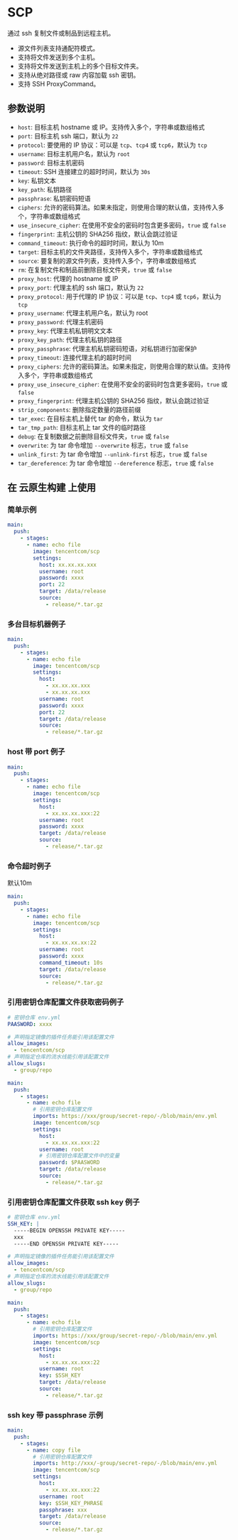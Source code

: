 # SCP

通过 ssh 复制文件或制品到远程主机。

- 源文件列表支持通配符模式。
- 支持将文件发送到多个主机。
- 支持将文件发送到主机上的多个目标文件夹。
- 支持从绝对路径或 raw 内容加载 ssh 密钥。
- 支持 SSH ProxyCommand。

## 参数说明

- `host`: 目标主机 hostname 或 IP。支持传入多个，字符串或数组格式
- `port`: 目标主机 ssh 端口，默认为 `22`
- `protocol`: 要使用的 IP 协议：可以是 `tcp`、`tcp4` 或 `tcp6`，默认为 `tcp`
- `username`: 目标主机用户名，默认为 `root`
- `password`: 目标主机密码
- `timeout`: SSH 连接建立的超时时间，默认为 `30s`
- `key`: 私钥文本
- `key_path`: 私钥路径
- `passphrase`: 私钥密码短语
- `ciphers`: 允许的密码算法。如果未指定，则使用合理的默认值，支持传入多个，字符串或数组格式
- `use_insecure_cipher`: 在使用不安全的密码时包含更多密码，`true` 或 `false`
- `fingerprint`: 主机公钥的 SHA256 指纹，默认会跳过验证
- `command_timeout`: 执行命令的超时时间，默认为 10m
- `target`: 目标主机的文件夹路径，支持传入多个，字符串或数组格式
- `source`: 要复制的源文件列表，支持传入多个，字符串或数组格式
- `rm`: 在复制文件和制品前删除目标文件夹，`true` 或 `false`
- `proxy_host`: 代理的 hostname 或 IP
- `proxy_port`: 代理主机的 ssh 端口，默认为 `22`
- `proxy_protocol`: 用于代理的 IP 协议：可以是 `tcp`、`tcp4` 或 `tcp6`，默认为 `tcp`
- `proxy_username`: 代理主机用户名，默认为 root
- `proxy_password`: 代理主机密码
- `proxy_key`: 代理主机私钥明文文本
- `proxy_key_path`: 代理主机私钥的路径
- `proxy_passphrase`: 代理主机私钥密码短语，对私钥进行加密保护
- `proxy_timeout`: 连接代理主机的超时时间
- `proxy_ciphers`: 允许的密码算法。如果未指定，则使用合理的默认值。支持传入多个，字符串或数组格式
- `proxy_use_insecure_cipher`: 在使用不安全的密码时包含更多密码，`true` 或 `false`
- `proxy_fingerprint`: 代理主机公钥的 SHA256 指纹，默认会跳过验证
- `strip_components`: 删除指定数量的路径前缀
- `tar_exec`: 在目标主机上替代 tar 的命令，默认为 `tar`
- `tar_tmp_path`: 目标主机上 tar 文件的临时路径
- `debug`: 在复制数据之前删除目标文件夹，`true` 或 `false`
- `overwrite`: 为 tar 命令增加 `--overwrite` 标志，`true` 或 `false`
- `unlink_first`: 为 tar 命令增加 `--unlink-first` 标志，`true` 或 `false`
- `tar_dereference`:  为 tar 命令增加 `--dereference` 标志，`true` 或 `false`

## 在 云原生构建 上使用

### 简单示例

```yaml
main:
  push:
    - stages:
      - name: echo file
        image: tencentcom/scp
        settings:
          host: xx.xx.xx.xxx
          username: root
          password: xxxx
          port: 22
          target: /data/release
          source:
            - release/*.tar.gz
```

### 多台目标机器例子

```yaml
main:
  push:
    - stages:
      - name: echo file
        image: tencentcom/scp
        settings:
          host: 
            - xx.xx.xx.xxx
            - xx.xx.xx.xxx
          username: root
          password: xxxx
          port: 22
          target: /data/release
          source:
            - release/*.tar.gz
```

### host 带 port 例子

```yaml
main:
  push:
    - stages:
      - name: echo file
        image: tencentcom/scp
        settings:
          host: 
            - xx.xx.xx.xxx:22
          username: root
          password: xxxx
          target: /data/release
          source:
            - release/*.tar.gz
```

### 命令超时例子

默认10m

```yaml
main:
  push:
    - stages:
      - name: echo file
        image: tencentcom/scp
        settings:
          host: 
            - xx.xx.xx.xx:22
          username: root
          password: xxxx
          command_timeout: 10s
          target: /data/release
          source:
            - release/*.tar.gz
```

### 引用密钥仓库配置文件获取密码例子

```yaml
# 密钥仓库 env.yml
PAASWORD: xxxx

# 声明指定镜像的插件任务能引用该配置文件
allow_images:
  - tencentcom/scp
# 声明指定仓库的流水线能引用该配置文件
allow_slugs:
  - group/repo
```

```yaml
main:
  push:
    - stages:
      - name: echo file
        # 引用密钥仓库配置文件
        imports: https://xxx/group/secret-repo/-/blob/main/env.yml
        image: tencentcom/scp
        settings:
          host: 
            - xx.xx.xx.xxx:22
          username: root
          # 引用密钥仓库配置文件中的变量
          password: $PAASWORD
          target: /data/release
          source:
            - release/*.tar.gz
```

### 引用密钥仓库配置文件获取 ssh key 例子

```yaml
# 密钥仓库 env.yml
SSH_KEY: |
  -----BEGIN OPENSSH PRIVATE KEY-----
  xxx
  -----END OPENSSH PRIVATE KEY-----

# 声明指定镜像的插件任务能引用该配置文件
allow_images:
  - tencentcom/scp
# 声明指定仓库的流水线能引用该配置文件
allow_slugs:
  - group/repo
```

```yaml
main:
  push:
    - stages:
      - name: echo file
        # 引用密钥仓库配置文件
        imports: https://xxx/group/secret-repo/-/blob/main/env.yml
        image: tencentcom/scp
        settings:
          host: 
            - xx.xx.xx.xxx:22
          username: root
          key: $SSH_KEY
          target: /data/release
          source:
            - release/*.tar.gz
```

### ssh key 带 passphrase 示例

```yaml
main:
  push:
    - stages:
      - name: copy file
        # 引用密钥仓库配置文件
        imports: http://xxx/-group/secret-repo/-/blob/main/env.yml
        image: tencentcom/scp
        settings:
          host: 
            - xx.xx.xx.xxx:22
          username: root
          key: $SSH_KEY_PHRASE
          passphrase: xxx
          target: /data/release
          source:
            - release/*.tar.gz
```
